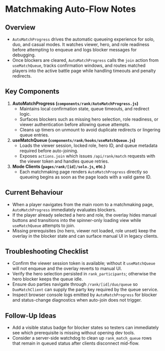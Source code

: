 # Matchmaking Auto-Flow Notes

## Overview
- `AutoMatchProgress` drives the automatic queueing experience for solo, duo, and casual modes. It watches viewer, hero, and role readiness before attempting to enqueue and logs blocker messages for debugging.
- Once blockers are cleared, `AutoMatchProgress` calls the `join` action from `useMatchQueue`, tracks confirmation windows, and routes matched players into the active battle page while handling timeouts and penalty redirects.

## Key Components
1. **AutoMatchProgress (`components/rank/AutoMatchProgress.js`)**
   - Maintains local confirmation state, queue timeouts, and redirect logic.
   - Surfaces blockers such as missing hero selection, role readiness, or viewer authentication before allowing queue attempts.
   - Cleans up timers on unmount to avoid duplicate redirects or lingering queue entries.
2. **useMatchQueue (`components/rank/hooks/useMatchQueue.js`)**
   - Loads the viewer session, locked role, hero ID, and queue metadata required before auto-joining.
   - Exposes `actions.join` which issues `/api/rank/match` requests with the viewer token and handles queue retries.
3. **Mode Clients (`pages/rank/[id]/solo.js`, etc.)**
   - Each matchmaking page renders `AutoMatchProgress` directly so queueing begins as soon as the page loads with a valid game ID.

## Current Behaviour
- When a player navigates from the main room to a matchmaking page, `AutoMatchProgress` immediately evaluates blockers.
- If the player already selected a hero and role, the overlay hides manual buttons and transitions into the spinner-only loading view while `useMatchQueue` attempts to join.
- Missing prerequisites (no hero, viewer not loaded, role unset) keep the overlay in the blocker state and can surface manual UI in legacy clients.

## Troubleshooting Checklist
- Confirm the viewer session token is available; without it `useMatchQueue` will not enqueue and the overlay reverts to manual UI.
- Verify the hero selection persisted in `rank_participants`; otherwise the hero blocker keeps the queue idle.
- Ensure duo parties navigate through `/rank/[id]/duo/queue` so `DuoMatchClient` can supply the party key required by the queue service.
- Inspect browser console logs emitted by `AutoMatchProgress` for blocker and status-change diagnostics when auto-join does not trigger.

## Follow-Up Ideas
- Add a visible status badge for blocker states so testers can immediately see which prerequisite is missing without opening dev tools.
- Consider a server-side watchdog to clean up `rank_match_queue` rows that remain in queued status after clients disconnect mid-flow.
